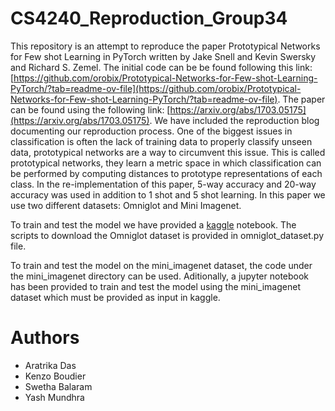 # CS4240_Reproduction_Group34
This repository is an attempt to reproduce the paper Prototypical Networks for Few shot Learning in PyTorch written by Jake Snell and Kevin Swersky and Richard S. Zemel. The initial code can be be found following this link: [https://github.com/orobix/Prototypical-Networks-for-Few-shot-Learning-PyTorch/?tab=readme-ov-file](https://github.com/orobix/Prototypical-Networks-for-Few-shot-Learning-PyTorch/?tab=readme-ov-file). The paper can be found using the following link: [https://arxiv.org/abs/1703.05175](https://arxiv.org/abs/1703.05175). We have included the reproduction blog documenting our reproduction process. One of the biggest issues in classification is often the lack of training data to properly classify unseen data, prototypical networks are a way to circumvent this issue.  This is called prototypical networks, they learn a metric space in which classification can be performed by computing distances to prototype representations of each class. In the re-implementation of this paper, 5-way accuracy and 20-way accuracy was used in addition to 1 shot and 5 shot learning. 
 In this paper we use two different datasets: Omniglot and Mini Imagenet. 

 To train and test the model we have provided a [kaggle](https://www.kaggle.com/code/swethabalram2410/prototypical-networks-for-few-shot-learning/output) notebook. The scripts to download the Omniglot dataset is provided in omniglot_dataset.py file. 

 To train and test the model on the mini_imagenet dataset, the code under the mini_imagenet directory can be used. Aditionally, a jupyter notebook has been provided to train and test the model using the mini_imagenet dataset which must be provided as input in kaggle. 

# Authors
 - Aratrika Das
 - Kenzo Boudier
 - Swetha Balaram
 - Yash Mundhra
